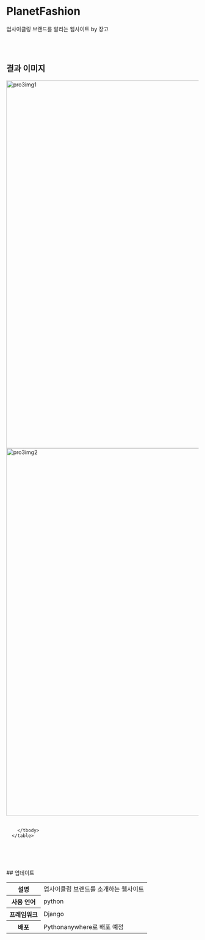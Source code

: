 # PlanetFashion
업사이클링 브랜드를 알리는 웹사이트 by 장고

<br><br>
## 결과 이미지
<img width="960" alt="pro3img1" src="https://github.com/june4969/PlanetFashion/assets/127813398/7b9e30c5-c1c3-4d3b-a42a-26535ed3eb34">
<img width="960" alt="pro3img2" src="https://github.com/june4969/PlanetFashion/assets/127813398/b9692f7e-ed6b-4fb3-b932-c098e8177503">
<br><br>
      <table>
        <tbody>
          <tr>
            <th style={thStyle}>설명</th>
            <td style={tdStyle}>업사이클링 브랜드를 소개하는 웹사이트</td>
          </tr>
          <tr>
            <th style={thStyle}>사용 언어</th>
            <td style={tdStyle}>python</td>
          </tr>
          <tr>
            <th style={thStyle}>프레임워크</th>
            <td style={tdStyle}>Django</td>
          </tr>
          <tr>
            <th style={thStyle}>배포</th>
            <td style={tdStyle}>Pythonanywhere로 배포 예정</td>
          </tr>

        </tbody>
      </table>
<br><br>

<br>
## 업데이트
